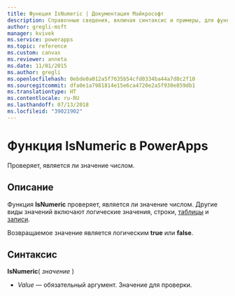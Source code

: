 ```yaml
---
title: Функция IsNumeric | Документация Майкрософт
description: Справочные сведения, включая синтаксис и примеры, для функции IsNumeric в PowerApps
author: gregli-msft
manager: kvivek
ms.service: powerapps
ms.topic: reference
ms.custom: canvas
ms.reviewer: anneta
ms.date: 11/01/2015
ms.author: gregli
ms.openlocfilehash: 0ebde0a012a5f7635b54cfd0334ba44a7d8c2f10
ms.sourcegitcommit: dfa0e1a7981814e15e6ca4720e2a5f930e859db1
ms.translationtype: HT
ms.contentlocale: ru-RU
ms.lasthandoff: 07/13/2018
ms.locfileid: "39021902"
---
```

# <a name="isnumeric-function-in-powerapps"></a>Функция IsNumeric в PowerApps
Проверяет, является ли значение числом.

## <a name="description"></a>Описание
Функция **IsNumeric** проверяет, является ли значение числом.  Другие виды значений включают логические значения, строки, [таблицы](../working-with-tables.md) и [записи](../working-with-tables.md#records).

Возвращаемое значение является логическим **true** или **false**.

## <a name="syntax"></a>Синтаксис
**IsNumeric**( *значение* )

* *Value* — обязательный аргумент. Значение для проверки.

